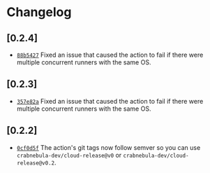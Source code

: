 # Changelog

## \[0.2.4]

- [`88b5427`](https://github.com/crabnebula-dev/cloud-release/commit/88b5427330995c4fe6b7196a07664ab199b1c1a7) Fixed an issue that caused the action to fail if there were multiple concurrent runners with the same OS.

## \[0.2.3]

- [`357e82a`](https://github.com/crabnebula-dev/cloud-release/commit/357e82a513ceabef01b929a5cdabffc2e65942d5) Fixed an issue that caused the action to fail if there were multiple concurrent runners with the same OS.

## \[0.2.2]

- [`0cf0d5f`](https://github.com/crabnebula-dev/cloud-release/commit/0cf0d5fa2c98957121f04b32bc093daac7caeb97) The action's git tags now follow semver so you can use `crabnebula-dev/cloud-release@v0` or `crabnebula-dev/cloud-release@v0.2`.
